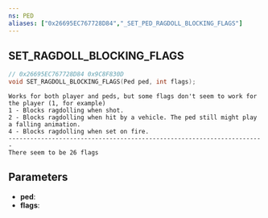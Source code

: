 ```yaml
---
ns: PED
aliases: ["0x26695EC767728D84","_SET_PED_RAGDOLL_BLOCKING_FLAGS"]
---
```

## SET_RAGDOLL_BLOCKING_FLAGS

```c
// 0x26695EC767728D84 0x9C8F830D
void SET_RAGDOLL_BLOCKING_FLAGS(Ped ped, int flags);
```

```
Works for both player and peds, but some flags don't seem to work for the player (1, for example)  
1 - Blocks ragdolling when shot.  
2 - Blocks ragdolling when hit by a vehicle. The ped still might play a falling animation.  
4 - Blocks ragdolling when set on fire.  
-----------------------------------------------------------------------  
There seem to be 26 flags  
```

## Parameters
* **ped**: 
* **flags**: 

